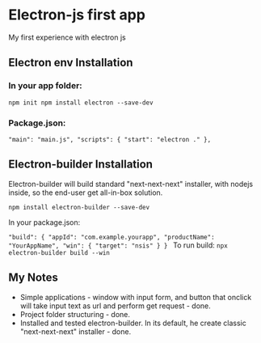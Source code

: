 # Electron-js first app
 My first experience with electron js

## Electron env Installation

### In your app folder:
`npm init
npm install electron --save-dev
`

### Package.json:
`
"main": "main.js",
"scripts": {
  "start": "electron ."
},
`
## Electron-builder Installation

Electron-builder will build standard "next-next-next" installer, with nodejs inside, so the end-user get all-in-box solution.

`npm install electron-builder --save-dev`

In your package.json:

`"build": {
  "appId": "com.example.yourapp",
  "productName": "YourAppName",
  "win": {
    "target": "nsis"
  }
}
`
To run build:
`npx electron-builder build --win`


## My Notes

 - Simple applications - window with input form, and button that onclick will take input text as url and perform get request - done.
 - Project folder structuring - done.
 - Installed and tested electron-builder. In its default, he create classic "next-next-next" installer - done.


